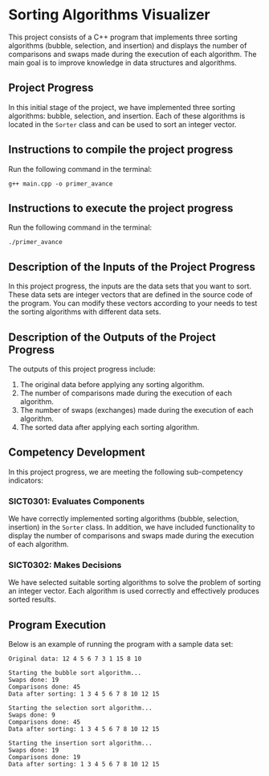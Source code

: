 # Sorting Algorithms Visualizer

This project consists of a C++ program that implements three sorting algorithms (bubble, selection, and insertion) and displays the number of comparisons and swaps made during the execution of each algorithm. The main goal is to improve knowledge in data structures and algorithms.

## Project Progress

In this initial stage of the project, we have implemented three sorting algorithms: bubble, selection, and insertion. Each of these algorithms is located in the `Sorter` class and can be used to sort an integer vector.

## Instructions to compile the project progress
Run the following command in the terminal:

`g++ main.cpp -o primer_avance` 

## Instructions to execute the project progress
Run the following command in the terminal:

`./primer_avance` 

## Description of the Inputs of the Project Progress

In this project progress, the inputs are the data sets that you want to sort. These data sets are integer vectors that are defined in the source code of the program. You can modify these vectors according to your needs to test the sorting algorithms with different data sets.

## Description of the Outputs of the Project Progress

The outputs of this project progress include:

1. The original data before applying any sorting algorithm.
2. The number of comparisons made during the execution of each algorithm.
3. The number of swaps (exchanges) made during the execution of each algorithm.
4. The sorted data after applying each sorting algorithm.

## Competency Development

In this project progress, we are meeting the following sub-competency indicators:

### SICT0301: Evaluates Components

We have correctly implemented sorting algorithms (bubble, selection, insertion) in the `Sorter` class. In addition, we have included functionality to display the number of comparisons and swaps made during the execution of each algorithm.

### SICT0302: Makes Decisions

We have selected suitable sorting algorithms to solve the problem of sorting an integer vector. Each algorithm is used correctly and effectively produces sorted results.

## Program Execution

Below is an example of running the program with a sample data set:

```plaintext
Original data: 12 4 5 6 7 3 1 15 8 10

Starting the bubble sort algorithm...
Swaps done: 19
Comparisons done: 45
Data after sorting: 1 3 4 5 6 7 8 10 12 15

Starting the selection sort algorithm...
Swaps done: 9
Comparisons done: 45
Data after sorting: 1 3 4 5 6 7 8 10 12 15

Starting the insertion sort algorithm...
Swaps done: 19
Comparisons done: 19
Data after sorting: 1 3 4 5 6 7 8 10 12 15
